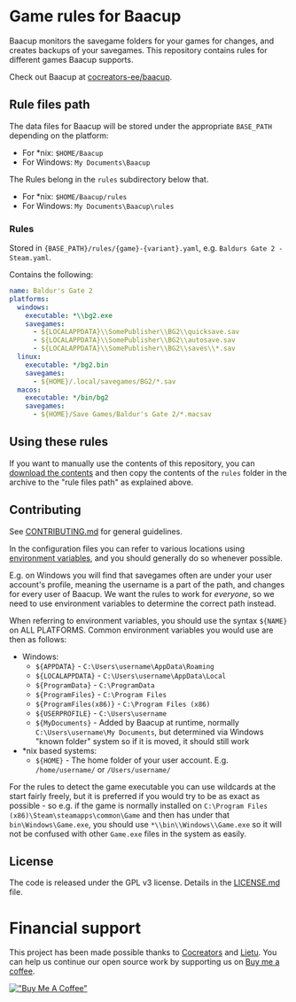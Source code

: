 # Game rules for Baacup

Baacup monitors the savegame folders for your games for changes, and creates backups of your
savegames. This repository contains rules for different games Baacup supports.

Check out Baacup at [cocreators-ee/baacup](https://github.com/cocreators-ee/baacup).

## Rule files path

The data files for Baacup will be stored under the appropriate `BASE_PATH` depending on the
platform:

- For \*nix: `$HOME/Baacup`
- For Windows: `My Documents\Baacup`

The Rules belong in the `rules` subdirectory below that.

- For \*nix: `$HOME/Baacup/rules`
- For Windows: `My Documents\Baacup\rules`

### Rules

Stored in `{BASE_PATH}/rules/{game}-{variant}.yaml`, e.g. `Baldurs Gate 2 - Steam.yaml`.

Contains the following:

```yaml
name: Baldur's Gate 2
platforms:
  windows:
    executable: *\\bg2.exe
    savegames:
      - ${LOCALAPPDATA}\\SomePublisher\\BG2\\quicksave.sav
      - ${LOCALAPPDATA}\\SomePublisher\\BG2\\autosave.sav
      - ${LOCALAPPDATA}\\SomePublisher\\BG2\\saves\\*.sav
  linux:
    executable: */bg2.bin
    savegames:
      - ${HOME}/.local/savegames/BG2/*.sav
  macos:
    executable: */bin/bg2
    savegames:
      - ${HOME}/Save Games/Baldur's Gate 2/*.macsav
```

## Using these rules

If you want to manually use the contents of this repository, you can
[download the contents](https://github.com/cocreators-ee/baacup-rules/archive/refs/heads/main.zip)
and then copy the contents of the `rules` folder in the archive to the "rule files path" as
explained above.

## Contributing

See [CONTRIBUTING.md](./CONTRIBUTING.md) for general guidelines.

In the configuration files you can refer to various locations using
[environment variables](https://www.howtogeek.com/787217/how-to-edit-environment-variables-on-windows-10-or-11/),
and you should generally do so whenever possible.

E.g. on Windows you will find that savegames often are under your user account's profile, meaning
the username is a part of the path, and changes for every user of Baacup. We want the rules to work
for _everyone_, so we need to use environment variables to determine the correct path instead.

When referring to environment variables, you should use the syntax `${NAME}` on ALL PLATFORMS.
Common environment variables you would use are then as follows:

- Windows:
  - `${APPDATA}` - `C:\Users\username\AppData\Roaming`
  - `${LOCALAPPDATA}` - `C:\Users\username\AppData\Local`
  - `${ProgramData}` - `C:\ProgramData`
  - `${ProgramFiles}` - `C:\Program Files`
  - `${ProgramFiles(x86)}` - `C:\Program Files (x86)`
  - `${USERPROFILE}` - `C:\Users\username`
  - `${MyDocuments}` - Added by Baacup at runtime, normally `C:\Users\username\My Documents`, but
    determined via Windows "known folder" system so if it is moved, it should still work
- \*nix based systems:
  - `${HOME}` - The home folder of your user account. E.g. `/home/username/` or `/Users/username/`

For the rules to detect the game executable you can use wildcards at the start fairly freely, but it
is preferred if you would try to be as exact as possible - so e.g. if the game is normally installed
on `C:\Program Files (x86)\Steam\steamapps\common\Game` and then has under that
`bin\Windows\Game.exe`, you should use `*\\bin\\Windows\\Game.exe` so it will not be confused with
other `Game.exe` files in the system as easily.

## License

The code is released under the GPL v3 license. Details in the [LICENSE.md](./LICENSE.md) file.

# Financial support

This project has been made possible thanks to [Cocreators](https://cocreators.ee) and
[Lietu](https://lietu.net). You can help us continue our open source work by supporting us on
[Buy me a coffee](https://www.buymeacoffee.com/cocreators).

[!["Buy Me A Coffee"](https://www.buymeacoffee.com/assets/img/custom_images/orange_img.png)](https://www.buymeacoffee.com/cocreators)
